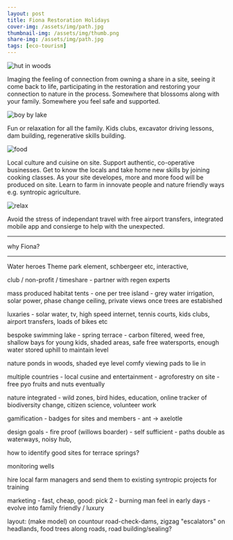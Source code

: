 ```yaml
---
layout: post
title: Fiona Restoration Holidays
cover-img: /assets/img/path.jpg
thumbnail-img: /assets/img/thumb.png
share-img: /assets/img/path.jpg
tags: [eco-tourism]
---
```


![hut in woods](https://cdn.pixabay.com/photo/2016/03/19/23/36/hut-1267670_1280.jpg)

Imaging the feeling of connection from owning a share in a site, seeing it come back to life, participating in the restoration and restoring your connection to nature in the process.
Somewhere that blossoms along with your family. Somewhere you feel safe and supported.

![boy by lake](https://cdn.pixabay.com/photo/2016/06/06/21/53/child-1440526_1280.jpg)

Fun or relaxation for all the family. Kids clubs, excavator driving lessons, dam building, regenerative skills building.

![food](https://media.istockphoto.com/id/1312283557/photo/classic-thai-food-dishes.jpg?s=2048x2048&w=is&k=20&c=DUmzzaJlEb8lfQQdL85DKJ98CUQnuWABfJq2SWKh9Fk=)

Local culture and cuisine on site. Support authentic, co-operative businesses. Get to know the locals and take home new skills by joining cooking classes.
As your site developes, more and more food will be produced on site. Learn to farm in innovate people and nature friendly ways e.g. syntropic agriculture.

![relax](https://media.istockphoto.com/id/468139887/photo/smiling-mother-and-baby-laying-on-meadow.jpg?s=2048x2048&w=is&k=20&c=WXACUoQtNrWQkRO2-p6fPEevewDvUdOREzlTGnDOyT8=)

Avoid the stress of independant travel with free airport transfers, integrated mobile app and consierge to help with the unexpected.


----------------
why Fiona?

----------------

Water heroes Theme park element, schbergeer etc, interactive,

club / non-profit / timeshare - partner with regen experts

mass produced habitat tents - one per tree island - grey water irrigation, solar power, phase change ceiling, private views once trees are estabished

luxaries - solar water, tv, high speed internet, tennis courts, kids clubs, airport transfers, loads of bikes  etc

bespoke swimming lake - spring terrace - carbon filtered, weed free, shallow bays for young kids, shaded areas, safe free watersports, enough water stored uphill to maintain level

nature ponds in woods, shaded eye level comfy viewing pads to lie in

multiple countries - local cusine and entertainment - agroforestry on site - free pyo fruits and nuts eventually

nature integrated - wild zones, bird hides, education, online tracker of biodiversity change, citizen science, volunteer work

gamification - badges for sites and members - ant -> axelotle

design goals - fire proof (willows boarder) - self sufficient - paths double as waterways, noisy hub,

how to identify good sites for terrace springs?

monitoring wells

hire local farm managers and send them to existing syntropic projects for training

marketing - fast, cheap, good: pick 2 - burning man feel in early days - evolve into family friendly / luxury

layout: (make model) on countour road-check-dams, zigzag "escalators" on headlands, food trees along roads, road building/sealing?
